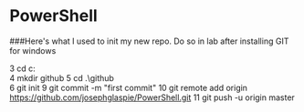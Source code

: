 ﻿# PowerShell
###Here's what I used to init my new repo. Do so in lab after installing GIT for windows


   3 cd c:\
   4 mkdir github
   5 cd .\github\
   6 git init
   9 git commit -m "first commit"
  10 git remote add origin https://github.com/josephglaspie/PowerShell.git
  11 git push -u origin master
